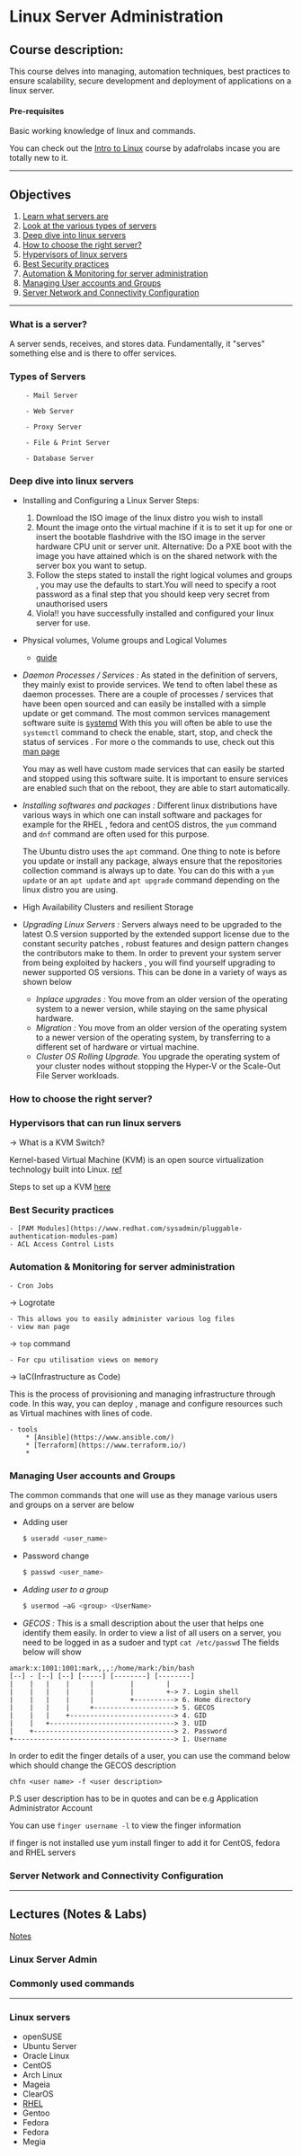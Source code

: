 # Linux Server Administration 

## Course description:

This course delves into managing, automation techniques, best practices to ensure scalability, secure development and deployment of applications on a linux server.

#### Pre-requisites 

Basic working knowledge of linux and commands.

You can check out the [Intro to Linux](https://github.com/AdafroLabs/Intro-to-Linux-2022) course by adafrolabs incase you are totally new to it.

---

## Objectives

1. [Learn what servers are](#what-is-a-server)
2. [Look at the various types of servers](#types-of-servers)
3. [Deep dive into linux servers](#deep-dive-into-linux-servers)
4. [How to choose the right server?](#how-to-choose-the-right-server)
5. [Hypervisors of linux servers](#hypervisors-that-can-run-linux-servers)
6. [Best Security practices](#best-security-practices)
7. [Automation & Monitoring for server administration](#automation--monitoring-for-server-administration)
8. [Managing User accounts and Groups](#managing-user-accounts-and-groups)
9. [Server Network and Connectivity Configuration](#server-network-and-connectivity-configuration)

---
### What is a server?
A server sends, receives, and stores data. Fundamentally, it "serves" something else and is there to offer services.

### Types of Servers

        - Mail Server

        - Web Server

        - Proxy Server

        - File & Print Server

        - Database Server


### Deep dive into linux servers

- Installing and Configuring a Linux Server
    Steps:
    1. Download the ISO image of the linux distro you wish to install
    2. Mount the image onto the virtual machine if it is to set it up for one or insert the bootable flashdrive with the ISO image in the server hardware CPU unit or server unit.
    Alternative: Do a PXE boot with the image you have attained which is on the shared network with the server box you want to setup.
    3. Follow the steps stated to install the right logical volumes and groups , you may use  the defaults to start.You will need to specify a root password as a final step that you should keep very secret from unauthorised users
    4. Viola!! you have successfully installed and configured your linux server for use.

- Physical volumes, Volume groups and Logical Volumes
    - [guide](https://web.mit.edu/rhel-doc/5/RHEL-5-manual/Cluster_Logical_Volume_Manager/)

- *Daemon Processes / Services :*
    As stated in the definition of servers, they mainly exist to provide services. We tend to often label these as daemon processes. There are a couple of processes / services that have been open sourced and can easily be installed with a simple update or get command. 
    The most common services management software suite is [systemd](https://systemd.io/)
    With this you will often be able to use the `systemctl` command to check the enable, start, stop, and check the status of services . For more o the commands to use, check out this [man page](https://www.man7.org/linux/man-pages/man1/systemctl.1.html) 

    You may as well have custom made services that can easily be started and stopped using this software suite. It is important to ensure services are enabled such that on the reboot, they are able to start automatically.

- *Installing softwares and packages :*
    Different linux distributions have various ways in which one can install software and packages for example for the RHEL , fedora and centOS distros, the `yum` command and `dnf` command are often used for this purpose.

    The Ubuntu distro uses the `apt` command. 
    One thing to note is before you update or install any package, always ensure that the repositories collection command is always up to date. You can do this with a `yum update` or an `apt update` and `apt upgrade` command depending on the linux distro you are using.

- High Availability Clusters and resilient Storage

- *Upgrading Linux Servers :*
    Servers always need to be upgraded to the latest O.S version supported by the extended support license due to the constant security patches , robust features and design pattern changes the contributors make to them. In order to prevent your system server from being exploited by hackers , you will find yourself upgrading to newer supported OS versions. This can be done in a variety of ways as shown below

    - *Inplace upgrades :*
        You move from an older version of the operating system to a newer version, while staying on the same physical hardware. 
    - *Migration :* 
        You move from an older version of the operating system to a newer version of the operating system, by transferring to a different set of hardware or virtual machine.
    - *Cluster OS Rolling Upgrade.* You upgrade the operating system of your cluster nodes without stopping the Hyper-V or the Scale-Out File Server workloads. 
### How to choose the right server?


### Hypervisors that can run linux servers

-> What is a KVM Switch?

Kernel-based Virtual Machine (KVM) is an open source virtualization technology built into Linux. [ref](https://www.redhat.com/en/topics/virtualization/what-is-KVM)

Steps to set up a KVM [here](https://access.redhat.com/documentation/en-us/red_hat_enterprise_linux/7/html/virtualization_deployment_and_administration_guide/sect-system_requirements-kvm_requirements)

### Best Security practices
    - [PAM Modules](https://www.redhat.com/sysadmin/pluggable-authentication-modules-pam)
    - ACL Access Control Lists

### Automation & Monitoring for server administration
    - Cron Jobs

-> Logrotate 

    - This allows you to easily administer various log files  
    - view man page

-> `top` command 

    - For cpu utilisation views on memory 

-> IaC(Infrastructure as Code)

This is the process of provisioning and managing infrastructure through code. In this way, you can deploy , manage and configure resources such as Virtual machines with lines of code.

    - tools
        * [Ansible](https://www.ansible.com/)
        * [Terraform](https://www.terraform.io/)
        * 

### Managing User accounts and Groups

The common commands that one will use as they manage various users and groups on a server are below

- Adding user

    ```bash
    $ useradd <user_name>
    ```

- Password change

    ```bash
    $ passwd <user_name>
    ```

- *Adding user to a group*
    ```bash
    $ usermod –aG <group> <UserName>
    ```

- *GECOS :*
This is a small description about the user that helps one identify them easily. In order to view a list of all users on a server, you need to be logged in as a sudoer and typt `cat /etc/passwd` The fields below will show

```
amark:x:1001:1001:mark,,,:/home/mark:/bin/bash
[--] - [--] [--] [-----] [--------] [--------]
|    |   |    |     |         |        |
|    |   |    |     |         |        +-> 7. Login shell
|    |   |    |     |         +----------> 6. Home directory
|    |   |    |     +--------------------> 5. GECOS
|    |   |    +--------------------------> 4. GID
|    |   +-------------------------------> 3. UID
|    +-----------------------------------> 2. Password
+----------------------------------------> 1. Username
```
In order to edit the finger details of a user, you can use the command below which should change the GECOS description

`chfn <user name> -f <user description>`

P.S user description has to be in quotes and can be e.g Application Administrator Account

You can use `finger username -l` to view the finger information

if finger is not installed use yum install finger to add it for CentOS, fedora and RHEL servers

### Server Network and Connectivity Configuration



---
## Lectures (Notes & Labs)

[Notes](https://github.com/AdafroLabs/Intro-to-Linux-Server-Admin/tree/main/Notes)

### Linux Server Admin

### Commonly used commands

---
### Linux servers

* openSUSE
* Ubuntu Server
* Oracle Linux
* CentOS
* Arch Linux
* Mageia
* ClearOS
* [RHEL](https://access.redhat.com/documentation/en-us/red_hat_enterprise_linux/7/html/system_administrators_guide/part-basic_system_configuration)
* Gentoo
* Fedora
* Fedora
* Megia

